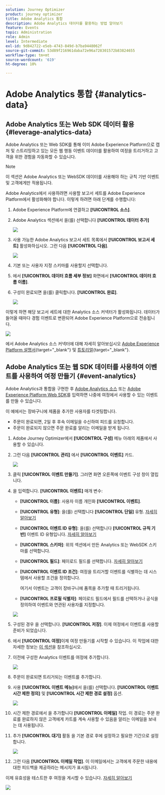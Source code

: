 ```yaml
---
solution: Journey Optimizer
product: journey optimizer
title: Adobe Analytics 통합
description: Adobe Analytics 데이터를 활용하는 방법 알아보기
feature: Events
topic: Administration
role: Admin
level: Intermediate
exl-id: 9d842722-e5eb-4743-849d-b7ba9448062f
source-git-commit: 53d89f216961daba72e96a728301572b83824655
workflow-type: tm+mt
source-wordcount: '619'
ht-degree: 10%

---
```


# Adobe Analytics 통합 {#analytics-data}

## Adobe Analytics 또는 Web SDK 데이터 활용 {#leverage-analytics-data}

Adobe Analytics 또는 Web SDK를 통해 이미 Adobe Experience Platform으로 캡처 및 스트리밍하고 있는 모든 웹 행동 이벤트 데이터를 활용하여 여정을 트리거하고 고객을 위한 경험을 자동화할 수 있습니다.

>[!NOTE]
>
>이 섹션은 Adobe Analytics 또는 WebSDK 데이터를 사용해야 하는 규칙 기반 이벤트 및 고객에게만 적용됩니다.

Adobe Analytics에서 사용하려면 사용할 보고서 세트를 Adobe Experience Platform에서 활성화해야 합니다. 이렇게 하려면 아래 단계를 수행합니다:

1. Adobe Experience Platform에 연결하고 **[!UICONTROL 소스]**.

1. Adobe Analytics 섹션에서 을(를) 선택합니다 **[!UICONTROL 데이터 추가]**

   ![](assets/ajo-aa_1.png)

1. 사용 가능한 Adobe Analytics 보고서 세트 목록에서 **[!UICONTROL 보고서 세트]** 활성화하십시오. 그런 다음 **[!UICONTROL 다음]**.

   ![](assets/ajo-aa_2.png)

1. 기본 또는 사용자 지정 스키마를 사용할지 선택합니다.

1. 에서 **[!UICONTROL 데이터 흐름 세부 정보]** 화면에서 **[!UICONTROL 데이터 흐름 이름]**.

1. 구성이 완료되면 을(를) 클릭합니다. **[!UICONTROL 완료]**.

   ![](assets/ajo-aa_3.png)

이렇게 하면 해당 보고서 세트에 대한 Analytics 소스 커넥터가 활성화됩니다. 데이터가 들어올 때마다 경험 이벤트로 변환되어 Adobe Experience Platform으로 전송됩니다.

![](assets/ajo-aa_4.png)

에서 Adobe Analytics 소스 커넥터에 대해 자세히 알아보십시오  [Adobe Experience Platform 설명서](https://experienceleague.adobe.com/docs/experience-platform/sources/connectors/adobe-applications/analytics.html){target=&quot;_blank&quot;} 및 [튜토리얼](https://experienceleague.adobe.com/docs/experience-platform/sources/ui-tutorials/create/adobe-applications/analytics.html?lang=ko-KR){target=&quot;_blank&quot;}.

## Adobe Analytics 또는 웹 SDK 데이터를 사용하여 이벤트를 사용하여 여정 만들기 {#event-analytics}

Adobe Analytics과 통합을 구현한 후 [Adobe Analytics 소스](#leverage-analytics-data) 또는 [Adobe Experience Platform Web SDK](https://experienceleague.adobe.com/docs/experience-platform/edge/home.html)를 입력하면 나중에 여정에서 사용할 수 있는 이벤트를 만들 수 있습니다.

이 예에서는 장바구니에 제품을 추가한 사용자를 타겟팅합니다.

* 주문이 완료되면, 2일 후 후속 이메일을 수신하여 피드를 요청합니다.
* 주문이 완료되지 않으면 주문 완료를 알리는 이메일을 받게 됩니다.

1. Adobe Journey Optimizer에서 **[!UICONTROL 구성]** 메뉴 아래의 제품에서 사용할 수 있습니다.

1. 그런 다음 **[!UICONTROL 관리]** 에서 **[!UICONTROL 이벤트]** 카드.

   ![](assets/ajo-aa_5.png)

1. 클릭 **[!UICONTROL 이벤트 만들기]**. 그러면 화면 오른쪽에 이벤트 구성 창이 열립니다.

1. 을 입력합니다. **[!UICONTROL 이벤트]** 매개 변수:

   * **[!UICONTROL 이름]**: 사용자 이름 개인화 **[!UICONTROL 이벤트]**.
   * **[!UICONTROL 유형]**: 을(를) 선택합니다 **[!UICONTROL 단일]** 유형. [자세히 알아보기](../event/about-events.md)
   * **[!UICONTROL 이벤트 ID 유형]**: 을(를) 선택합니다 **[!UICONTROL 규칙 기반]** 이벤트 ID 유형입니다. [자세히 알아보기](../event/about-events.md#event-id-type)
   * **[!UICONTROL 스키마]**: 위의 섹션에서 만든 Analytics 또는 WebSDK 스키마를 선택합니다.
   * **[!UICONTROL 필드]**: 페이로드 필드를 선택합니다. [자세히 알아보기](../event/about-creating.md#define-the-payload-fields)
   * **[!UICONTROL 이벤트 ID 조건]**: 여정을 트리거할 이벤트를 식별하는 데 시스템에서 사용할 조건을 정의합니다.

      여기서 이벤트는 고객이 장바구니에 품목을 추가할 때 트리거됩니다.
   * **[!UICONTROL 프로필 식별자]**: 페이로드 필드에서 필드를 선택하거나 공식을 정의하여 이벤트와 연관된 사용자를 지정합니다.

   ![](assets/ajo-aa_6.png)

1. 구성된 경우 을 선택합니다. **[!UICONTROL 저장]**. 이제 여정에서 이벤트를 사용할 준비가 되었습니다.

1. 에서 **[!UICONTROL 여정]**&#x200B;이제 여정 만들기를 시작할 수 있습니다. 이 작업에 대한 자세한 정보는 [이 섹션](../building-journeys/journey-gs.md)을 참조하십시오.

1. 이전에 구성한 Analytics 이벤트를 여정에 추가합니다.

   ![](assets/ajo-aa_8.png)

1. 주문이 완료되면 트리거되는 이벤트를 추가합니다.

1. 사용 **[!UICONTROL 이벤트 메뉴]**&#x200B;에서 을(를) 선택합니다. **[!UICONTROL 이벤트 시간 제한 정의]** 및 **[!UICONTROL 시간 제한 경로 설정]** 옵션.

   ![](assets/ajo-aa_9.png)

1. 시간 제한 경로에서 을 추가합니다 **[!UICONTROL 이메일]** 작업. 이 경로는 주문 완료를 완료하지 않은 고객에게 카트를 계속 사용할 수 있음을 알리는 이메일을 보내는 데 사용됩니다.

1. 추가 **[!UICONTROL 대기]** 활동 을 기본 경로 후에 설정하고 필요한 기간으로 설정합니다.

   ![](assets/ajo-aa_10.png)

1. 그런 다음 **[!UICONTROL 이메일 작업]**. 이 이메일에서는 고객에게 주문한 내용에 대한 피드백을 제공하라는 메시지가 표시됩니다.

이제 유효성을 테스트한 후 여정을 게시할 수 있습니다. [자세히 알아보기](../building-journeys/publishing-the-journey.md)

![](assets/ajo-aa_7.png)
